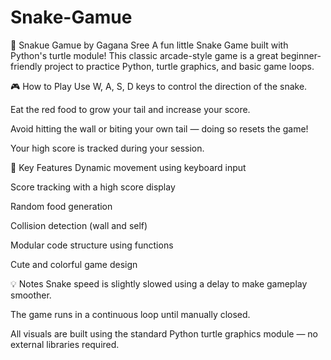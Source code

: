 # Snake-Gamue
🐍 Snakue Gamue by Gagana Sree
A fun little Snake Game built with Python's turtle module!
This classic arcade-style game is a great beginner-friendly project to practice Python, turtle graphics, and basic game loops.

🎮 How to Play
Use W, A, S, D keys to control the direction of the snake.

Eat the red food to grow your tail and increase your score.

Avoid hitting the wall or biting your own tail — doing so resets the game!

Your high score is tracked during your session.

🧠 Key Features
Dynamic movement using keyboard input

Score tracking with a high score display

Random food generation

Collision detection (wall and self)

Modular code structure using functions

Cute and colorful game design

💡 Notes
Snake speed is slightly slowed using a delay to make gameplay smoother.

The game runs in a continuous loop until manually closed.

All visuals are built using the standard Python turtle graphics module — no external libraries required.


